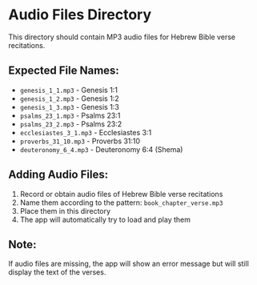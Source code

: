 # Audio Files Directory

This directory should contain MP3 audio files for Hebrew Bible verse recitations.

## Expected File Names:
- `genesis_1_1.mp3` - Genesis 1:1
- `genesis_1_2.mp3` - Genesis 1:2
- `genesis_1_3.mp3` - Genesis 1:3
- `psalms_23_1.mp3` - Psalms 23:1
- `psalms_23_2.mp3` - Psalms 23:2
- `ecclesiastes_3_1.mp3` - Ecclesiastes 3:1
- `proverbs_31_10.mp3` - Proverbs 31:10
- `deuteronomy_6_4.mp3` - Deuteronomy 6:4 (Shema)

## Adding Audio Files:
1. Record or obtain audio files of Hebrew Bible verse recitations
2. Name them according to the pattern: `book_chapter_verse.mp3`
3. Place them in this directory
4. The app will automatically try to load and play them

## Note:
If audio files are missing, the app will show an error message but will still display the text of the verses.
